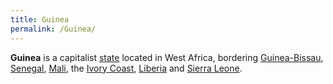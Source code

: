 ```yaml
---
title: Guinea
permalink: /Guinea/
---
```


**Guinea** is a capitalist [state](List_of_States "wikilink") located in
West Africa, bordering [Guinea-Bissau](Guinea-Bissau "wikilink"),
[Senegal](Senegal "wikilink"), [Mali](Mali "wikilink"), the [Ivory
Coast](Ivory_Coast "wikilink"), [Liberia](Liberia "wikilink") and
[Sierra Leone](Sierra_Leone "wikilink").